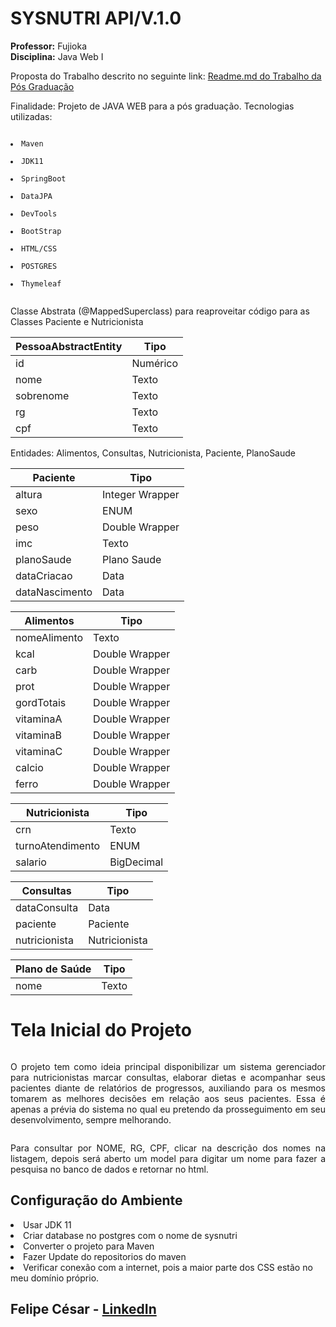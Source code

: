 # SYSNUTRI API/V.1.0

<b>Professor:</b> Fujioka
<br/>
<b>Disciplina:</b> Java Web I

Proposta do Trabalho descrito no seguinte link: <a href="https://github.com/felipecesargomes/pos-javaweb/blob/master/README.md" rel="nofollow">Readme.md do Trabalho da Pós Graduação</a></p></h2>

Finalidade: Projeto de JAVA WEB para a pós graduação. Tecnologias utilizadas:

<pre><code>
<li>Maven</li>
<li>JDK11</li>
<li>SpringBoot</li>
<li>DataJPA</li>
<li>DevTools</li>
<li>BootStrap</li>
<li>HTML/CSS</li>
<li>POSTGRES</li>
<li>Thymeleaf</li> </pre></code>

Classe Abstrata (@MappedSuperclass) para reaproveitar código para as Classes Paciente e Nutricionista

<table>
<thead>
<tr>
<th>PessoaAbstractEntity</th>
<th>Tipo</th>
</tr>
</thead>
<tbody>
<tr>
<td>id</td>
<td>Numérico</td>
</tr>
<tr>
<td>nome</td>
<td>Texto</td>
</tr>
<tr>
<td>sobrenome</td>
<td>Texto</td>
</tr>
<tr>
<td>rg</td>
<td>Texto</td>
</tr>
<tr>
<td>cpf</td>
<td>Texto</td>
</tr>
</tbody>
</table>

Entidades:
Alimentos, Consultas, Nutricionista, Paciente, PlanoSaude

<table>
<thead>
<tr>
<th>Paciente</th>
<th>Tipo</th>
</tr>
</thead>
<tbody>
<tr>
<td>altura</td>
<td>Integer Wrapper</td>
</tr>
<tr>
<td>sexo</td>
<td>ENUM</td>
</tr>
<tr>
<td>peso</td>
<td>Double Wrapper</td>
</tr>
<tr>
<td>imc</td>
<td>Texto</td>
</tr>
<tr>
<td>planoSaude</td>
<td>Plano Saude</td>
</tr>
<tr>
<td>dataCriacao</td>
<td>Data</td>
</tr>
<tr>
<td>dataNascimento</td>
<td>Data</td>
</tr>
</tbody>
</table>

<table>
<thead>
<tr>
<th>Alimentos</th>
<th>Tipo</th>
</tr>
</thead>
<tbody>
<tr>
<td>nomeAlimento</td>
<td>Texto</td>
</tr>
<tr>
<td>kcal</td>
<td>Double Wrapper</td>
</tr>
<tr>
<td>carb</td>
<td>Double Wrapper</td>
</tr>
<tr>
<td>prot</td>
<td>Double Wrapper</td>
</tr>
<td>gordTotais</td>
<td>Double Wrapper</td>
</tr>
<td>vitaminaA</td>
<td>Double Wrapper</td>
</tr>
<td>vitaminaB</td>
<td>Double Wrapper</td>
</tr>
<td>vitaminaC</td>
<td>Double Wrapper</td>
</tr>
<td>calcio</td>
<td>Double Wrapper</td>  
</tr>
<td>ferro</td>
<td>Double Wrapper</td> 
</tr>
</tbody>
</table>


<table>
<thead>
<tr>
<th>Nutricionista</th>
<th>Tipo</th>
</tr>
</thead>
<tbody>
<tr>
<td>crn</td>
<td>Texto</td>
</tr>
<tr>
<td>turnoAtendimento</td>
<td>ENUM</td>
</tr>
<tr>
<td>salario</td>
<td>BigDecimal</td>
</tr>
</tbody>
</table>

<table>
<thead>
<tr>
<th>Consultas</th>
<th>Tipo</th>
</tr>
</thead>
<tbody>
<tr>
<td>dataConsulta</td>
<td>Data</td>
</tr>
<tr>
<td>paciente</td>
<td>Paciente</td>
</tr>
<tr>
<td>nutricionista</td>
<td>Nutricionista</td>
</tr>
</tbody>
</table>

<table>
<thead>
<tr>
<th>Plano de Saúde</th>
<th>Tipo</th>
</tr>
</thead>
<tbody>
<tr>
<td>nome</td>
<td>Texto</td>
</tr>
</tbody>
</table>

<h1>Tela Inicial do Projeto</h1>
<img src="https://felipecesargomes.com.br/sysnutri-home.png" alt="" style="max-width:100%;">

<p align="justify">O projeto tem como ideia principal disponibilizar um sistema gerenciador para nutricionistas marcar consultas, elaborar dietas e acompanhar seus pacientes diante de relatórios de progressos, auxiliando para os mesmos tomarem as melhores decisões em relação aos seus pacientes. Essa é apenas a prévia do sistema no qual eu pretendo da prosseguimento em seu desenvolvimento, sempre melhorando.</p>

<img src="https://felipecesargomes.com.br/sysnutri.png" alt="" style="max-width:100%;">

<p align="justify">Para consultar por NOME, RG, CPF, clicar na descrição dos nomes na listagem, depois será aberto um model para digitar um nome para fazer a pesquisa no banco de dados e retornar no html.</p>

<h2>Configuração do Ambiente</h2>

<li>Usar JDK 11</li>
<li>Criar database no postgres com o nome de sysnutri</li>
<li>Converter o projeto para Maven</li>
<li>Fazer Update do repositorios do maven</li>
<li>Verificar conexão com a internet, pois a maior parte dos CSS estão no meu domínio próprio.</li>

<h2><p>Felipe César - <a href="https://www.linkedin.com/in/felipe-c%C3%A9sar-296145162/" rel="nofollow">LinkedIn</a></p></h2>
